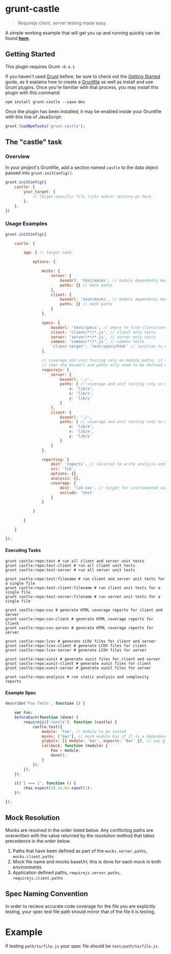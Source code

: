 # grunt-castle

> Requirejs client, server testing made easy.

A simple working example that will get you up and running quickly can be
found **[here](https://github.com/jstrimpel/grunt-castle-example)**.

## Getting Started
This plugin requires Grunt `~0.4.1`

If you haven't used [Grunt](http://gruntjs.com/) before, be sure to check out the [Getting Started](http://gruntjs.com/getting-started) guide, as it explains how to create a [Gruntfile](http://gruntjs.com/sample-gruntfile) as well as install and use Grunt plugins. Once you're familiar with that process, you may install this plugin with this command:

```shell
npm install grunt-castle --save-dev
```

Once the plugin has been installed, it may be enabled inside your Gruntfile with this line of JavaScript:

```js
grunt.loadNpmTasks('grunt-castle');
```

## The "castle" task

### Overview
In your project's Gruntfile, add a section named `castle` to the data object passed into `grunt.initConfig()`.

```js
grunt.initConfig({
    castle: {
        your_target: {
            // Target-specific file lists and/or options go here.
        },
    },
})
```

### Usage Examples

```js
grunt.initConfig({

    castle: {

        app: { // target name

            options: {

                mocks: {
                    server: {
                        baseUrl: 'test/mocks', // module dependency mocks path
                        paths: {} // mock paths
                    },
                    client: {
                        baseUrl: 'test/mocks', // module dependency mocks path
                        paths: {} // mock paths
                    }
                },

                specs: {
                    baseUrl: 'test/specs', // where to find client/server/common
                    client: 'client/**/*.js', // client only tests
                    server: 'server/**/*.js', // server only tests
                    common: 'common/**/*.js', // common tests
                    'client-target': 'test/specs/html' // location to write client specs
                },

                // coverage and unit testing rely on module paths; if all code is run on both client and server
                // then the baseUrl and paths only need to be defined once under the requirejs property
                requirejs: {
                    server: {
                        baseUrl: './',
                        paths: { // coverage and unit testing rely on module paths
                            a: 'lib/a',
                            x: 'lib/x',
                            y: 'lib/y'
                        }
                    },
                    client: {
                        baseUrl: './',
                        paths: { // coverage and unit testing rely on module paths
                            a: 'lib/a',
                            x: 'lib/x',
                            y: 'lib/y'
                        }
                    }
                },

                reporting: {
                    dest: 'reports', // location to write analysis and coverage reports
                    src: 'lib',
                    options: {},
                    analysis: {},
                    coverage: {
                        dest: 'lib-cov', // target for instrumented code
                        exclude: 'test'
                    }
                }

            }

        }

    }

});
```

#### Executing Tasks
```shell
grunt castle:repo:test # run all client and server unit tests
grunt castle:repo:test-client # run all client unit tests
grunt castle:repo:test-server # run all server unit tests

grunt castle:repo:test:filename # run client and server unit tests for a single file
grunt castle:repo:test-client:filename # run client unit tests for a single file
grunt castle:repo:test-server:filename # run server unit tests for a single file

grunt castle:repo:cov # generate HTML coverage reports for client and server
grunt castle:repo:cov-client # generate HTML coverage reports for client
grunt castle:repo:cov-server # generate HTML coverage reports for server

grunt castle:repo:lcov # generate LCOV files for client and server
grunt castle:repo:lcov-client # generate LCOV files for client
grunt castle:repo:lcov-server # generate LCOV files for server

grunt castle:repo:xunit # generate xunit files for client and server
grunt castle:repo:xunit-client # generate xunit files for client
grunt castle:repo:xunit-server # generate xunit files for server

grunt castle:repo:analysis # run static analysis and complexity reports
```

#### Example Spec
```javascript
describe('Foo Tests', function () {

    var Foo;
    beforeEach(function (done) {
        requirejs(['castle'], function (castle) {
            castle.test({
                module: 'foo', // module to be tested
                mocks: ['baz'], // mock module baz if it is a dependency of module foo
                globals: [{ module: 'bar', exports: 'Bar' }], // any globals needed
                callback: function (module) {
                    Foo = module;
                    done();
                }
            });
        });
    });

    it('1 === 1', function () {
        chai.expect(1).to.be.equal(1);
    });

});
```

## Mock Resolution
Mocks are resolved in the order listed below. Any conflicting paths are overwritten
with the value returned by the resolution method that takes precedence in the order below.

1. Paths that have been defined as part of the `mocks.server.paths`, `mocks.client.paths`
2. Mock file name and mocks baseUrl; this is done for each mock in both environments
3. Application defined paths, `requirejs.server.paths`, `requirejs.client.paths`

## Spec Naming Convention
In order to recieve accurate code coverage for the file you are explicitly testing, your
spec test file path should mirror that of the file it is testing.
# Example
If testing `path/to/file.js` your spec file should be `test/path/to/file.js`.
